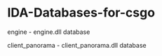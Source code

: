 # IDA-Databases-for-csgo
engine - engine.dll database

client_panorama - client_panorama.dll database
